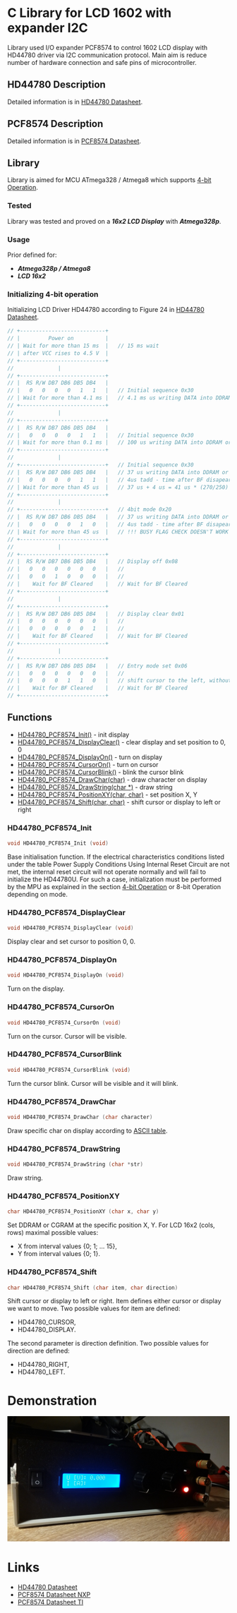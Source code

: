 # C Library for LCD 1602 with expander I2C

Library used I/O expander PCF8574 to control 1602 LCD display with HD44780 driver via I2C communication protocol. 
Main aim is reduce number of hardware connection and safe pins of microcontroller.

## HD44780 Description
Detailed information is in [HD44780 Datasheet](https://www.sparkfun.com/datasheets/LCD/HD44780.pdf).

## PCF8574 Description
Detailed information is in [PCF8574 Datasheet](https://www.nxp.com/docs/en/data-sheet/PCF8574_PCF8574A.pdf).

## Library
Library is aimed for MCU ATmega328 / Atmega8 which supports [4-bit Operation](#initializing-4-bit-operation).

### Tested
Library was tested and proved on a **_16x2 LCD Display_** with **_Atmega328p_**.

### Usage
Prior defined for:
- **_Atmega328p / Atmega8_**
- **_LCD 16x2_**

### Initializing 4-bit operation

Initializing LCD Driver HD44780 according to Figure 24 in [HD44780 Datasheet](https://www.sparkfun.com/datasheets/LCD/HD44780.pdf).
 ```c
// +---------------------------+
// |         Power on          |
// | Wait for more than 15 ms  |   // 15 ms wait
// | after VCC rises to 4.5 V  |
// +---------------------------+
//              |
// +---------------------------+ 
// |  RS R/W DB7 DB6 DB5 DB4   |
// |   0   0   0   0   1   1   |   // Initial sequence 0x30
// | Wait for more than 4.1 ms |   // 4.1 ms us writing DATA into DDRAM or CGRAM
// +---------------------------+
//              |
// +---------------------------+
// |  RS R/W DB7 DB6 DB5 DB4   |
// |   0   0   0   0   1   1   |   // Initial sequence 0x30
// | Wait for more than 0.1 ms |   // 100 us writing DATA into DDRAM or CGRAM
// +---------------------------+
//              |
// +---------------------------+   // Initial sequence 0x30
// |  RS R/W DB7 DB6 DB5 DB4   |   // 37 us writing DATA into DDRAM or CGRAM
// |   0   0   0   0   1   1   |   // 4us tadd - time after BF disapeared
// | Wait for more than 45 us  |   // 37 us + 4 us = 41 us * (270/250) = 45us
// +---------------------------+
//              |
// +---------------------------+   // 4bit mode 0x20
// |  RS R/W DB7 DB6 DB5 DB4   |   // 37 us writing DATA into DDRAM or CGRAM
// |   0   0   0   0   1   0   |   // 4us tadd - time after BF disapeared
// | Wait for more than 45 us  |   // !!! BUSY FLAG CHECK DOESN'T WORK CORRECTLY !!!
// +---------------------------+
//              |
// +---------------------------+
// |  RS R/W DB7 DB6 DB5 DB4   |   // Display off 0x08
// |   0   0   0   0   0   0   |   // 
// |   0   0   1   0   0   0   |   // 
// |    Wait for BF Cleared    |   // Wait for BF Cleared
// +---------------------------+
//              |
// +---------------------------+
// |  RS R/W DB7 DB6 DB5 DB4   |   // Display clear 0x01
// |   0   0   0   0   0   0   |   //
// |   0   0   0   0   0   1   |   //
// |    Wait for BF Cleared    |   // Wait for BF Cleared
// +---------------------------+
//              |
// +---------------------------+
// |  RS R/W DB7 DB6 DB5 DB4   |   // Entry mode set 0x06
// |   0   0   0   0   0   0   |   // 
// |   0   0   0   1   1   0   |   // shift cursor to the left, without text shifting
// |    Wait for BF Cleared    |   // Wait for BF Cleared
// +---------------------------+
```
## Functions

- [HD44780_PCF8574_Init()](#hd44780_pcf8574_init) - init display
- [HD44780_PCF8574_DisplayClear()](#hd44780_pcf8574_displayclear) - clear display and set position to 0, 0
- [HD44780_PCF8574_DisplayOn()](#hd44780_pcf8574_displayon) - turn on display
- [HD44780_PCF8574_CursorOn()](#hd44780_pcf8574_cursoron) - turn on cursor
- [HD44780_PCF8574_CursorBlink()](#hd44780_pcf8574_cursorblink) - blink the cursor blink
- [HD44780_PCF8574_DrawChar(char)](#hd44780_pcf8574_drawchar) - draw character on display
- [HD44780_PCF8574_DrawString(char *)](#hd44780_pcf8574_drawstring) - draw string
- [HD44780_PCF8574_PositionXY(char, char)](#hd44780_pcf8574_positionxy) - set position X, Y
- [HD44780_PCF8574_Shift(char, char)](#hd44780_pcf8574_shift) - shift cursor or display to left or right

### HD44780_PCF8574_Init
```c
void HD44780_PCF8574_Init (void)
```
Base initialisation function. If the electrical characteristics conditions listed under the table Power Supply Conditions Using
Internal Reset Circuit are not met, the internal reset circuit will not operate normally and will fail to initialize the HD44780U. For such a case, initialization must be performed by the MPU as explained in the section [4-bit Operation](#4-bit-operation) or 8-bit Operation depending on mode.

### HD44780_PCF8574_DisplayClear
```c
void HD44780_PCF8574_DisplayClear (void)
```
Display clear and set cursor to position 0, 0.

### HD44780_PCF8574_DisplayOn
```c
void HD44780_PCF8574_DisplayOn (void)
```
Turn on the display.

### HD44780_PCF8574_CursorOn
```c
void HD44780_PCF8574_CursorOn (void)
```
Turn on the cursor. Cursor will be visible.

### HD44780_PCF8574_CursorBlink
```c
void HD44780_PCF8574_CursorBlink (void)
```
Turn the cursor blink. Cursor will be visible and it will blink.

### HD44780_PCF8574_DrawChar
```c
void HD44780_PCF8574_DrawChar (char character)
```
Draw specific char on display according to [ASCII table](http://www.asciitable.com/).

### HD44780_PCF8574_DrawString
```c
void HD44780_PCF8574_DrawString (char *str)
```
Draw string.

### HD44780_PCF8574_PositionXY
```c
char HD44780_PCF8574_PositionXY (char x, char y)
```
Set DDRAM or CGRAM at the specific position X, Y. For LCD 16x2 (cols, rows) maximal possible values:
- X from interval values {0; 1; ... 15},
- Y from interval values {0; 1}.

### HD44780_PCF8574_Shift
```c
char HD44780_PCF8574_Shift (char item, char direction)
```
Shift cursor or display to left or right.
Item defines either cursor or display we want to move. Two possible values for item are defined:
- HD44780_CURSOR, 
- HD44780_DISPLAY.

The second parameter is direction definition. Two possible values for direction are defined:
- HD44780_RIGHT,
- HD44780_LEFT.

# Demonstration
<img src="img/img.jpg" />

# Links
- [HD44780 Datasheet](https://www.sparkfun.com/datasheets/LCD/HD44780.pdf)
- [PCF8574 Datasheet NXP](https://www.nxp.com/docs/en/data-sheet/PCF8574_PCF8574A.pdf)
- [PCF8574 Datasheet TI](https://www.ti.com/lit/ds/symlink/pcf8574.pdf?ts=1606802675229)

